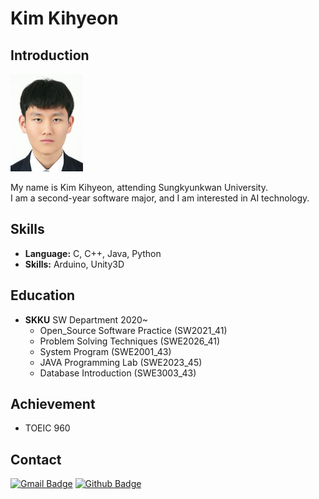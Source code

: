 # Kim Kihyeon

## Introduction
<img src = "./김기현(2020311469).jpg" width="116px" height="156px">

My name is Kim Kihyeon, attending Sungkyunkwan University.  
I am a second-year software major, and I am interested in AI technology.

## Skills
* __Language:__ C, C++, Java, Python  
* __Skills:__ Arduino, Unity3D

## Education
* __SKKU__ SW Department 2020~
  * Open_Source Software Practice (SW2021_41)
  * Problem Solving Techniques (SWE2026_41)
  * System Program (SWE2001_43)
  * JAVA Programming Lab (SWE2023_45)
  * Database Introduction (SWE3003_43)

## Achievement
* TOEIC 960

## Contact
  [![Gmail Badge](https://img.shields.io/badge/-kihyeon731@g.skku.edu-c14438?style=flat&logo=Gmail&logoColor=white&link=mailto:kihyeon731@g.skku.edu)](mailto:kihyeon731@g.skku.edu) [![Github Badge](https://img.shields.io/badge/-kkh731-grey?style=flat&logo=github&logoColor=white&link=https://github.com/kkh731/)](https://www.github.com/kkh731/) <p align='left'>

